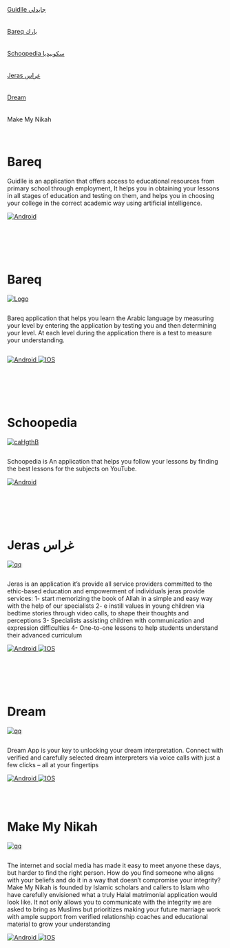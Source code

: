 
<div><a href="#guidle" >Guidlle جايدلي</a> </div>
<br></br>
<div><a href="#bareq" >Bareq بارك</a> </div>
<br></br>
<div><a href="#schoopedia" >Schoopedia سكوبيديا</a> </div>
<br></br>
<div><a href="#jeras" > Jeras غراس</a> </div>
<br></br>
<div><a href="#dream" >Dream </a> </div>
<br></br>
<div><a href="#makeMyNikah" ></a> Make My Nikah</div>
<br></br>

 <p id="guidle"></p>
 
# Bareq

<!-- <a href="https://bareq.me/"><img src="https://bareq.me/assets/imgs/logo-arabic.PNG" alt="Logo" border="0"></a><p style="display: inline-block"> -->
Guidlle is an application that offers access to educational resources from primary school through employment, It helps you in obtaining your lessons in all stages of education and testing on them, and helps you in choosing your college in the correct academic way using artificial intelligence.
</p>
<div id="badges">
 <a href= "https://play.google.com/store/apps/details?id=com.daleeldev.guidlle">
   <img src="https://img.shields.io/badge/android-grey?style=for-the-badge&logo=android&logoColor=white" alt="Android"/>
 </a>
 <!-- <a href= "https://apps.apple.com/eg/app/learn-with-bareq/id6474672522">
   <img src="https://img.shields.io/badge/iphone-blue?style=for-the-badge&logo=apple&logoColor=white" alt="IOS"/> -->
 </a>
</div>
<br></br>
<!-- ============================================================================================================= -->
<!-- ============================================================================================================= -->


 <p id="guidle"></p>


 <br></br>
 <p id="bareq"></p>
 
# Bareq

<a href="https://bareq.me/"><img src="https://bareq.me/assets/imgs/logo-arabic.PNG" alt="Logo" border="0"></a><p style="display: inline-block">
Bareq application that helps you learn the Arabic language by measuring your level by entering the application by testing you and then determining your level. At each level during the application there is a test to measure your understanding.
</p>
<div id="badges">
 <a href= "https://play.google.com/store/apps/details?id=com.almotahidaeducation.bareqApp&hl=en">
   <img src="https://img.shields.io/badge/android-grey?style=for-the-badge&logo=android&logoColor=white" alt="Android"/>
 </a>
 <a href= "https://apps.apple.com/eg/app/learn-with-bareq/id6474672522">
   <img src="https://img.shields.io/badge/iphone-blue?style=for-the-badge&logo=apple&logoColor=white" alt="IOS"/>
 </a>
</div>
<br></br>
<!-- ============================================================================================================= -->
<!-- ============================================================================================================= -->


 <p id="bareq"></p>


 <br></br>

 <p id="schoopedia"></p>
 
# Schoopedia

<a href="https://schoopedia.com/"><img src="https://schoopedia.com/Content/images/logo.png" alt="caHgthB" border="0"></a>
<p style="display: inline-block">
    Schoopedia is An application that helps you follow your lessons by finding the best lessons for the subjects on YouTube.
</p>
<div id="schoopedia">
 <a href= "https://play.google.com/store/apps/details?id=com.almotahida.schoopedia&hl=en_US">
   <img src="https://img.shields.io/badge/android-grey?style=for-the-badge&logo=android&logoColor=white" alt="Android"/>
 </a>
 <!-- <a href= "https://apps.apple.com/us/app/imploy/id1659274612">
   <img src="https://img.shields.io/badge/iphone-blue?style=for-the-badge&logo=apple&logoColor=white" alt="IOS"/> -->
 </a>
</div>
<br></br>
<!-- ============================================================================================================= -->
<!-- ============================================================================================================= -->


 <p id="Schoopedia"></p>


 <br></br>



 <p id="jeras"></p>
 
# Jeras غراس

<a href="https://www.jeras.io/?lang=en/"><img src="https://www.jeras.io/wp-content/uploads/2023/05/%D8%AF%D9%87%D8%A8%D9%8A-EN-1@3x.png" alt="qq" border="0"></a>
<p style="display: inline-block">
Jeras is  an application it’s provide all service providers committed to the ethic-based education and empowerment of individuals jeras provide services:
1- start memorizing the book of Allah in a simple and easy way with the help of our specialists
2- e instill values in young children via bedtime stories through video calls, to shape their thoughts and perceptions
3- Specialists assisting children with communication and expression difficulties
4- One-to-one lessons to help students understand their advanced curriculum
</p>
<div id="badges">
 <a href= "https://play.google.com/store/apps/details?id=com.app.jeras&hl=en">
   <img src="https://img.shields.io/badge/android-grey?style=for-the-badge&logo=android&logoColor=white" alt="Android"/>
 </a>
 <a href= "https://apps.apple.com/eg/app/jeras-%D8%BA%D8%B1%D8%A7%D8%B3/id1612021922">
   <img src="https://img.shields.io/badge/iphone-blue?style=for-the-badge&logo=apple&logoColor=white" alt="IOS"/>
 </a>
</div>
<br></br>
<!-- ============================================================================================================= -->
<!-- ============================================================================================================= -->


 <p id="jeras"></p>


 <br></br>

 
 <p id="dream"></p>
 
# Dream

<a href="https://dream-app.net/"><img src="https://dream-app.net/wp-content/uploads/2024/03/logo-dream-1-150x150.png" alt="qq" border="0"></a>

<p style="display: inline-block">
Dream App is your key to unlocking your dream interpretation. Connect with verified and carefully selected dream interpreters via voice calls with just a few clicks – all at your fingertips
</p>
<div id="badges">
 <a href= "https://play.google.com/store/apps/details?id=com.abdulazizahmed.dream&pcampaignid=web_share">
   <img src="https://img.shields.io/badge/android-grey?style=for-the-badge&logo=android&logoColor=white" alt="Android"/>
 </a>
 <a href= "https://apps.apple.com/eg/app/dream-dream-interpretation/id1515745954">
   <img src="https://img.shields.io/badge/iphone-blue?style=for-the-badge&logo=apple&logoColor=white" alt="IOS"/>
 </a>
</div>
<!-- ============================================================================================================= -->
<!-- ============================================================================================================= -->

<br></br>
 <p id="makeMyNikah"></p>
 
# Make My Nikah

<a href="https://makemynikah.com/"><img src="https://makemynikah.com/wp-content/uploads/2024/05/Frame-1171275019.svg" alt="qq" border="0"></a>

<p style="display: inline-block"> 
The internet and social media has made it easy to meet anyone these days, but harder to find the right person. How do you find someone who aligns with your beliefs and do it in a way that doesn’t compromise your integrity? Make My Nikah is founded by Islamic scholars and callers to Islam who have carefully envisioned what a truly Halal matrimonial application would look like. It not only allows you to communicate with the integrity we are asked to bring as Muslims but prioritizes making your future marriage work with ample support from verified relationship coaches and educational material to grow your understanding
</p>

<div id="badges">
<a href= "https://play.google.com/store/apps/details?id=com.app.beaut&pcampaignid=web_share">
 <img src="https://img.shields.io/badge/android-grey?style=for-the-badge&logo=android&logoColor=white" alt="Android"/>
</a>
<a href= "https://apps.apple.com/eg/app/beautapp/id1641228300">
 <img src="https://img.shields.io/badge/iphone-blue?style=for-the-badge&logo=apple&logoColor=white" alt="IOS"/>
</a>
</div>
<!-- ============================================================================================================= -->
<!-- ============================================================================================================= 